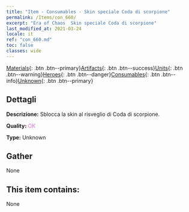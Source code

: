 ```yaml
---
title: "Item - Consumables - Skin speciale Coda di scorpione"
permalink: /Items/con_660/
excerpt: "Era of Chaos  Skin speciale Coda di scorpione"
last_modified_at: 2021-03-24
locale: it
ref: "con_660.md"
toc: false
classes: wide
---
```

 [Materials](/it/Items/){: .btn .btn--primary}[Artifacts](/it/Items/Artifacts/){: .btn .btn--success}[Units](/it/Items/Units/){: .btn .btn--warning}[Heroes](/it/Items/Heroes/){: .btn .btn--danger}[Consumables](/it/Items/Consumables/){: .btn .btn--info}[Unknown](/it/Items/Unknown/){: .btn .btn--primary}

## Dettagli
 **Descrizione:** Sblocca la skin al risveglio di Coda di scorpione.

 **Quality:** <span style="color: #DA70D6">OK</span>

 **Type:** Unknown

## Gather

  None

## This item contains:

  None

